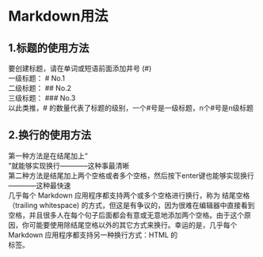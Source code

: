 # Markdown用法
## 1.标题的使用方法
要创建标题，请在单词或短语前面添加井号 (#)<br>
一级标题： # No.1<br>
二级标题： ## No.2<br>
三级标题： ### No.3<br>
以此类推，# 的数量代表了标题的级别，一个#号是一级标题，n个#号是n级标题<br>
## 2.换行的使用方法
第一种方法是在结尾加上“<br>”就能够实现换行————这种事最清晰<br> 
第二种方法是结尾加上两个空格或者多个空格，然后按下enter键也能够实现换行————这种最快速<br> 
几乎每个 Markdown 应用程序都支持两个或多个空格进行换行，称为 结尾空格（trailing whitespace) 的方式，但这是有争议的，因为很难在编辑器中直接看到空格，并且很多人在每个句子后面都会有意或无意地添加两个空格。由于这个原因，你可能要使用除结尾空格以外的其它方式来换行。幸运的是，几乎每个 Markdown 应用程序都支持另一种换行方式：HTML 的 <br> 标签。
